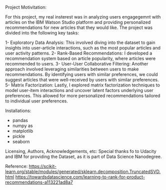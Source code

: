 Project Motivitation:
  
For this project, my real insterest was in analyzing users engagegemnt with articles on the IBM Watson Studio platform and providing personalized recommendations for new articles that they would like. The project was divided into the following key tasks:

1- Exploratory Data Analysis: This involved diving into the dataset to gain insights into user-article interactions, such as the most popular articles and user activity patterns.
2- Rank-Based Recommendations: I developed a recommendation system based on article popularity, where articles were recommended to users. 
3- User-User Collaborative Filtering: Another approach involved leveraging similarities between users to make recommendations. By identifying users with similar preferences, we could suggest articles that were well-received by users with similar preferences.
5- Matrix Factorization: Lastly, I explored matrix factorization techniques to model user-item interactions and uncover latent factors underlying user preferences. This allowed for more personalized recommendations tailored to individual user preferences.

Installations: 

- pandas 
- numpy as 
- matplotlib
- pickle
- seaborn

Licensing, Authors, Acknowledgements, etc:
Special thanks fo to Udacity and IBM for providing the Dataset, as it is part of Data Science Nanodegree.

Reference: 
https://scikit-learn.org/stable/modules/generated/sklearn.decomposition.TruncatedSVD.html
https://towardsdatascience.com/learning-to-rank-for-product-recommendations-a113221ad8a7
